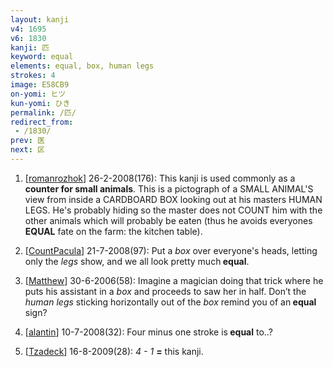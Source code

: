```yaml
---
layout: kanji
v4: 1695
v6: 1830
kanji: 匹
keyword: equal
elements: equal, box, human legs
strokes: 4
image: E58CB9
on-yomi: ヒツ
kun-yomi: ひき
permalink: /匹/
redirect_from:
 - /1830/
prev: 医
next: 区
---
```


1) [<a href="http://kanji.koohii.com/profile/romanrozhok">romanrozhok</a>] 26-2-2008(176): This kanji is used commonly as a <strong>counter for small animals</strong>. This is a pictograph of a SMALL ANIMAL&#039;S view from inside a CARDBOARD BOX looking out at his masters HUMAN LEGS. He&#039;s probably hiding so the master does not COUNT him with the other animals which will probably be eaten (thus he avoids everyones<strong> EQUAL</strong> fate on the farm: the kitchen table).

2) [<a href="http://kanji.koohii.com/profile/CountPacula">CountPacula</a>] 21-7-2008(97): Put a <em>box</em> over everyone&#039;s heads, letting only the <em>legs</em> show, and we all look pretty much<strong> equal</strong>.

3) [<a href="http://kanji.koohii.com/profile/Matthew">Matthew</a>] 30-6-2006(58): Imagine a magician doing that trick where he puts his assistant in a <em>box</em> and proceeds to saw her in half. Don’t the <em>human legs</em> sticking horizontally out of the <em>box</em> remind you of an<strong> equal</strong> sign?

4) [<a href="http://kanji.koohii.com/profile/alantin">alantin</a>] 10-7-2008(32): Four minus one stroke is<strong> equal</strong> to..?

5) [<a href="http://kanji.koohii.com/profile/Tzadeck">Tzadeck</a>] 16-8-2009(28): <em>4 - 1</em> <strong>=</strong> this kanji.

